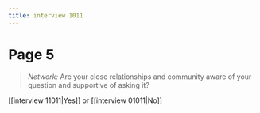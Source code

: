 ```yaml
---
title: interview 1011
---
```

# Page 5
> *Network:* Are your close relationships and community aware of your question and supportive of asking it?

[[interview 11011|Yes]] or [[interview 01011|No]] 